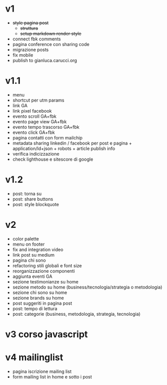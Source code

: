 # v1

- ~~style pagina post~~
  - ~~struttura~~
  - ~~setup markdown render style~~
- connect fbk comments
- pagina conference con sharing code
- migrazione posts
- fix mobile
- publish to gianluca.carucci.org

# v1.1

- menu
- shortcut per utm params
- link GA
- link pixel facebook
- evento scroll GA+fbk
- evento page view GA+fbk
- evento tempo trascorso GA+fbk
- evento click GA+fbk
- pagina contatti con form mailchip
- metadata sharing linkedin / facebook per post e pagina + application/ld+json + robots + article publish info
- verifica indicizzazione
- check lighthouse e sitescore di google

# v1.2

- post: torna su
- post: share buttons
- post: style blockquote

# v2

- color palette
- menu on footer
- fix and integration video
- link post su medium
- pagina chi sono
- refactoring stili globali e font size
- reorganizzazione componenti
- aggiunta eventi GA
- sezione testimonianze su home
- sezione metodo su home (business/tecnologia/strategia o metodologia)
- sezione chi sono su home
- sezione brands su home
- post suggeriti in pagina post
- post: tempo di lettura
- post: categorie (business, metodologia, strategia, tecnologia)

# v3 corso javascript

# v4 mailinglist

- pagina iscrizione mailing list
- form mailing list in home e sotto i post
